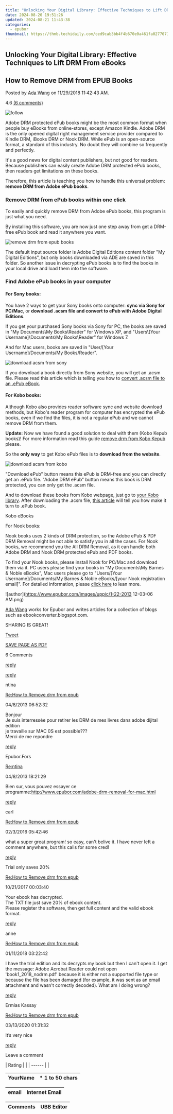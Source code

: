 ```yaml
---
title: "Unlocking Your Digital Library: Effective Techniques to Lift DRM From eBooks"
date: 2024-08-20 19:51:26
updated: 2024-08-21 11:43:38
categories:
  - epubor
thumbnail: https://thmb.techidaily.com/ced9cab3bb4f4b670e0a461fa0277071d0fe6cc512c46ece52a065d147ecc37a.jpg
---
```


## Unlocking Your Digital Library: Effective Techniques to Lift DRM From eBooks

## How to Remove DRM from EPUB Books

Posted by [Ada Wang](https://plus.google.com/+AdaWang/posts) on 11/29/2018 11:42:43 AM.

4.6 [(6 comments)](http://www.epubor.com/#comment-area) 



![follow](http://www.epubor.com/images/follow.png)

Adobe DRM protected ePub books might be the most common format when people buy eBooks from online-stores, except Amazon Kindle. Adobe DRM is the only opened digital right management service provider compared to Kindle DRM, iBooks DRM or Nook DRM. While ePub is an open-source format, a standard of this industry. No doubt they will combine so frequently and perfectly.

It's a good news for digital content publishers, but not good for readers. Because publishers can easily create Adobe DRM protected ePub books, then readers get limitations on these books.

Therefore, this article is teaching you how to handle this universal problem: **remove DRM from Adobe ePub books**.

### Remove DRM from ePub books within one click

To easily and quickly remove DRM from Adobe ePub books, this program is just what you need.

[](https://tools.techidaily.com/epubor/ultimate/) [](https://tools.techidaily.com/epubor/ultimate/) 

By installing this software, you are now just one step away from get a DRM-free ePub book and read it anywhere you want.

![remove drm from epub books](http://www.epubor.com/images/uppic/remove-drm-from-epub-books.png)

The default input source folder is Adobe Digital Editions content folder "My Digital Editions", but only books downloaded via ADE are saved in this folder. So another issue in decrypting ePub books is to find the books in your local drive and load them into the software.

### Find Adobe ePub books in your computer

#### For Sony books:

You have 2 ways to get your Sony books onto computer: **sync via Sony for PC/Mac**, or **download .acsm file and convert to ePub with Adobe Digital Editions**.

If you get your purchased Sony books via Sony for PC, the books are saved in "My Documents\\My Books\\Reader" for Windows XP, and "Users\\\[Your Username\]\\Documents\\My Books\\Reader" for Windows 7.

And for Mac users, books are saved in "User/\[Your Username\]/Documents/My Books/Reader".

![download acsm from sony](http://www.epubor.com/images/download-acsm-from-sony.png)

If you download a book directly from Sony website, you will get an .acsm file. Please read this article which is telling you how to [convert .acsm file to an .ePub eBook](https://tools.techidaily.com/epubor/products/).  

#### For Kobo books:

Although Kobo also provides reader software sync and website download methods, but Kobo's reader program for computer has encrypted the ePub books, even if we find the files, it is not a regular ePub and we cannot remove DRM from them. 

**Update:** Now we have found a good solution to deal with them (Kobo Kepub books)! For more information read this guide [remove drm from Kobo Kepub](https://tools.techidaily.com/epubor/products/) please.

So the **only way** to get Kobo ePub files is to **download from the website**.

![download acsm from kobo](http://www.epubor.com/images/download-acsm-from-kobo.png)

"Download ePub" button means this ePub is DRM-free and you can directly get an .ePub file. "Adobe DRM ePub" button means this book is DRM protected, you can only get the .acsm file. 

And to download these books from Kobo webpage, just go to [your Kobo library](http://www.kobobooks.com/library/reading.html). After downloading the .acsm file, [this article](https://tools.techidaily.com/epubor/products/) will tell you how make it turn to .ePub book.

Kobo eBooks 

For Nook books:

Nook books uses 2 kinds of DRM protection, so the Adobe ePub & PDF DRM Removal might be not able to satisfy you in all the cases. For Nook books, we recommend you the All DRM Removal, as it can handle both Adobe DRM and Nook DRM protected ePub and PDF books.

[](https://tools.techidaily.com/epubor/ultimate/) [](https://tools.techidaily.com/epubor/ultimate/) 

To find your Nook books, please install Nook for PC/Mac and download them via it.[](https://tools.techidaily.com/epubor/products/) PC users please find your books in "My Documents\\My Barnes & Noble eBooks", Mac users please go to "Users/\[Your Username\]/Documents/My Barnes & Noble eBooks/\[your Nook registration email\]". For detailed information, please [click here](https://tools.techidaily.com/epubor/products/) to lean more.

![author](https://www.epubor.com/images/uppic/1-22-2013 12-03-06 AM.png)

[Ada Wang](https://plus.google.com/+AdaWang/posts) works for Epubor and writes articles for a collection of blogs such as ebookconverter.blogspot.com.

SHARING IS GREAT!

[Tweet](https://twitter.com/share) 

[SAVE PAGE AS PDF](https://tools.techidaily.com/epubor/products/) 



6 Comments

[reply](https://tools.techidaily.com/epubor/products/) 

[reply](https://tools.techidaily.com/epubor/products/) 

ntina

[Re:How to Remove drm from epub](https://tools.techidaily.com/epubor/products/)

04/8/2013 06:52:32

Bonjour  
 Je suis interressée pour retirer les DRM de mes livres dans adobe dijital edition  
 je travaille sur MAC 0S est possible???  
 Merci de me repondre

[reply](https://tools.techidaily.com/epubor/products/) 

Epubor.Fors

[Re:ntina](https://tools.techidaily.com/epubor/products/)

04/8/2013 18:21:29

Bien sur, vous pouvez essayer ce programme:<http://www.epubor.com/adobe-drm-removal-for-mac.html>

[reply](https://tools.techidaily.com/epubor/products/) 

carl

[Re:How to Remove drm from epub](https://tools.techidaily.com/epubor/products/)

02/3/2016 05:42:46

what a super great program! so easy, can't belive it. I have never left a comment anywhere, but this calls for some cred!

[reply](https://tools.techidaily.com/epubor/products/) 

Trial only saves 20%

[Re:How to Remove drm from epub](https://tools.techidaily.com/epubor/products/)

10/21/2017 00:03:40

Your ebook has decrypted.  
 The TXT file just save 20% of ebook content.  
 Please register the software, then get full content and the valid ebook  
 format.

[reply](https://tools.techidaily.com/epubor/products/) 

anne

[Re:How to Remove drm from epub](https://tools.techidaily.com/epubor/products/)

01/11/2018 03:22:42

I have the trial edition and its decrypts my book but then I can't open it. I get the message: Adobe Acrobat Reader could not open 'book1\_2018\_nodrm.pdf' because it is either not a supported file type or because the file has been damaged (for example, it was sent as an email attachment and wasn't correctly decoded). What am I doing wrong?

[reply](https://tools.techidaily.com/epubor/products/) 

Ermias Kassay 

[Re:How to Remove drm from epub](https://tools.techidaily.com/epubor/products/)

03/13/2020 01:31:32

It’s very nice 

[reply](https://tools.techidaily.com/epubor/products/) 

Leave a comment

| Rating |  |
| ------ |  |

| YourName | \*  1 to 50 chars |
| -------- | ----------------- |

| email | Internet Email |
| ----- | -------------- |

| Comments | UBB Editor |
| -------- | ---------- |

<ins class="adsbygoogle"
     style="display:block"
     data-ad-format="autorelaxed"
     data-ad-client="ca-pub-7571918770474297"
     data-ad-slot="1223367746"></ins>



<ins class="adsbygoogle"
     style="display:block"
     data-ad-client="ca-pub-7571918770474297"
     data-ad-slot="8358498916"
     data-ad-format="auto"
     data-full-width-responsive="true"></ins>
